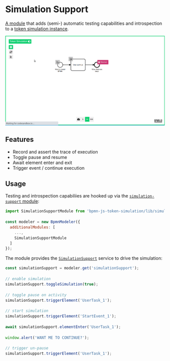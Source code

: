 # Simulation Support

[A module](../../lib/simulation-support) that adds (semi-) automatic testing capabilities and introspection to a [token simulation instance](https://github.com/bpmn-io/bpmn-js-token-simulation).

[![Simulation Screen Capture](./screencapture.gif)](https://codesandbox.io/s/amazing-christian-ry9yw)


## Features

* Record and assert the trace of execution
* Toggle pause and resume
* Await element enter and exit
* Trigger event / continue execution


## Usage

Testing and introspection capabiliies are hooked up via the [`simulation-support` module](../../lib/simulation-support):

```javascript
import SimulationSupportModule from 'bpmn-js-token-simulation/lib/simulation-support';

const modeler = new BpmnModeler({
  additionalModules: [
    ...,
    SimulationSupportModule
  ]
});
```

The module provides the [`SimulationSupport`](../../lib/simulation-support/SimulationSupport.js) service to drive the simulation:

```javascript
const simulationSupport = modeler.get('simulationSupport');

// enable simulation
simulationSupport.toggleSimulation(true);

// toggle pause on activity
simulationSupport.triggerElement('UserTask_1');

// start simulation
simulationSupport.triggerElement('StartEvent_1');

await simulationSupport.elementEnter('UserTask_1');

window.alert('WANT ME TO CONTINUE?');

// trigger un-pause
simulationSupport.triggerElement('UserTask_1');
```

